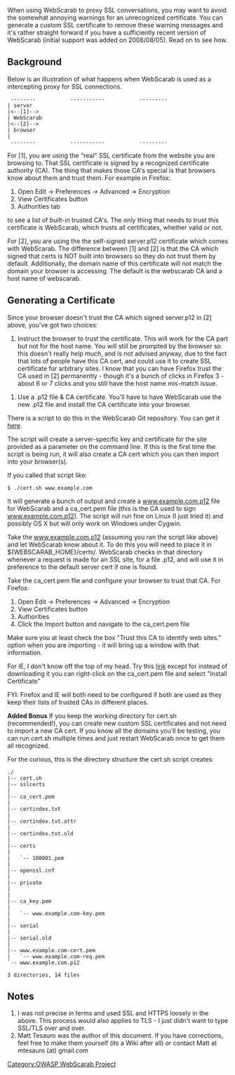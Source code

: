 When using WebScarab to proxy SSL conversations, you may want to avoid
the somewhat annoying warnings for an unrecognized certificate. You can
generate a custom SSL certificate to remove these warning messages and
it's rather straight forward if you have a sufficiently recent version
of WebScarab (initial support was added on 2008/08/05). Read on to see
how.

## Background

Below is an illustration of what happens when WebScarab is used as a
intercepting proxy for SSL connections.

```
 --------           -----------           ---------
| server
|<--[1]-->
| WebScarab
|<--[2]-->
| browser
|
 --------           -----------           ---------
```

For \[1\], you are using the "real" SSL certificate from the website you
are browsing to. That SSL certificate is signed by a recognized
certificate authority (CA). The thing that makes those CA's special is
that browsers know about them and trust them. For example in Firefox:

1.  Open Edit -\> Preferences -\> Advanced -\> Encryption
2.  View Certificates button
3.  Authorities tab

to see a list of built-in trusted CA's. The only thing that needs to
trust this certificate is WebScarab, which trusts all certificates,
whether valid or not.

For \[2\], you are using the the self-signed server.p12 certificate
which comes with WebScarab. The difference between \[1\] and \[2\] is
that the CA which signed that certs is NOT built into browsers so they
do not trust them by default. Additionally, the domain name of this
certificate will not match the domain your browser is accessing. The
default is the webscarab CA and a host name of webscarab.

## Generating a Certificate

Since your browser doesn't trust the CA which signed server.p12 in \[2\]
above, you've got two choices:

1.  Instruct the browser to trust the certificate. This will work for
    the CA part but not for the host name. You will still be prompted by
    the browser so this doesn't really help much, and is not advised
    anyway, due to the fact that lots of people have this CA cert, and
    could use it to create SSL certificate for arbitrary sites. I know
    that you can have Firefox trust the CA used in \[2\] permanently -
    though it's a bunch of clicks in Firefox 3 - about 6 or 7 clicks and
    you still have the host name mis-match issue.

<!-- end list -->

1.  Use a .p12 file & CA certificate. You'll have to have WebScarab use
    the new .p12 file and install the CA certificate into your browser.

There is a script to do this in the WebScarab Git repository. You can
get it
[here](http://dawes.za.net/gitweb.cgi?p=webscarab.git;a=blob;f=doc/cert.sh;h=b0fdbdf7991a00573d490e9353f9c601e7a8242e;hb=HEAD).

The script will create a server-specific key and certificate for the
site provided as a parameter on the command line. If this is the first
time the script is being run, it will also create a CA cert which you
can then import into your browser(s).

If you called that script like:

    $ ./cert.sh www.example.com

It will generate a bunch of output and create a www.example.com.p12 file
for WebScarab and a ca_cert.pem file (this is the CA used to sign
www.example.com.p12). The script will run fine on Linux (I just tried
it) and possibly OS X but will only work on Windows under Cygwin.

Take the www.example.com.p12 (assuming you ran the script like above)
and let WebScarab know about it. To do this you will need to place it in
${WEBSCARAB_HOME}/certs/. WebScarab checks in that directory whenever a
request is made for an SSL site, for a file <sitename>.p12, and will use
it in preference to the default server cert if one is found.

Take the ca_cert.pem file and configure your browser to trust that CA.
For Firefox:

1.  Open Edit -\> Preferences -\> Advanced -\> Encryption
2.  View Certificates button
3.  Authorities
4.  Click the Import button and navigate to the ca_cert.pem file

Make sure you at least check the box "Trust this CA to identify web
sites." option when you are importing - it will bring up a window with
that information.

For IE, I don't know off the top of my head. Try this
[link](http://www.library.jcu.edu.au/LibraryGuides/certificate.shtml)
except for instead of downloading it you can right-click on the
ca_cert.pem file and select "Install Certificate"

FYI: Firefox and IE will both need to be configured if both are used as
they keep their lists of trusted CAs in different places.

**Added Bonus** If you keep the working directory for cert.sh
(recommended\!), you can create new custom SSL certificates and not need
to import a new CA cert. If you know all the domains you'll be testing,
you can run cert.sh multiple times and just restart WebScarab once to
get them all recognized.

For the curious, this is the directory structure the cert.sh script
creates:

    ./
    |-- cert.sh
    |-- sslcerts
    |
    |-- ca_cert.pem
    |
    |-- certindex.txt
    |
    |-- certindex.txt.attr
    |
    |-- certindex.txt.old
    |
    |-- certs
    |
    |   `-- 100001.pem
    |
    |-- openssl.cnf
    |
    |-- private
    |
    |
    |-- ca_key.pem
    |
    |   `-- www.example.com-key.pem
    |
    |-- serial
    |
    |-- serial.old
    |
    |-- www.example.com-cert.pem
    |   `-- www.example.com-req.pem
    `-- www.example.com.p12

    3 directories, 14 files

## Notes

1.  I was not precise in terms and used SSL and HTTPS loosely in the
    above. This process would also applies to TLS - I just didn't want
    to type SSL/TLS over and over.
2.  Matt Tesauro was the author of this document. If you have
    corrections, feel free to make them yourself (its a Wiki after all)
    or contact Matt at mtesauro (at) gmail.com

[Category:OWASP WebScarab
Project](Category:OWASP_WebScarab_Project "wikilink")